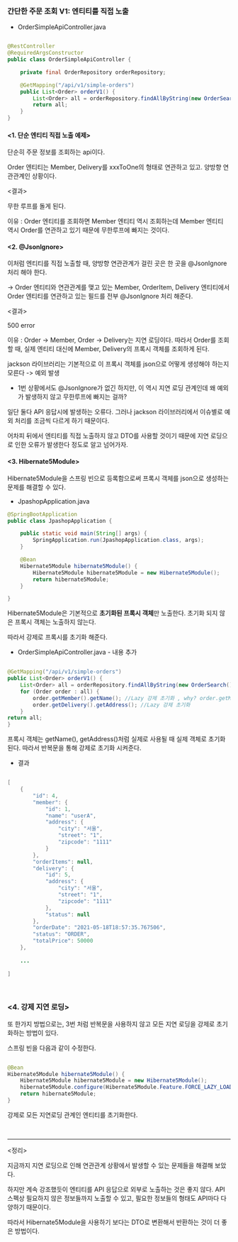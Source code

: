 ### 간단한 주문 조회 V1: 엔티티를 직접 노출

* OrderSimpleApiController.java

```java

@RestController
@RequiredArgsConstructor
public class OrderSimpleApiController {

    private final OrderRepository orderRepository;

    @GetMapping("/api/v1/simple-orders")
    public List<Order> orderV1() {
        List<Order> all = orderRepository.findAllByString(new OrderSearch());
        return all;
    }
}

```

#### <1. 단순 엔티티 직접 노출 예제>

단순히 주문 정보를 조회하는 api이다.

Order 엔티티는 Member, Delivery를 xxxToOne의 형태로 연관하고 있고. 양방향 연관관계인 상황이다. 

<결과>

무한 루프를 돌게 된다.

이유 : Order 엔티티를 조회하면 Member 엔티티 역시 조회하는데 Member 엔티티 역시 Order를 연관하고 있기 때문에 무한루프에 빠지는 것이다.

#### <2. @JsonIgnore>

이처럼 엔티티를 직접 노출할 때, 양방향 연관관계가 걸린 곳은 한 곳을 @JsonIgnore 처리 해야 한다.

-> Order 엔티티와 연관관계를 맺고 있는 Member, OrderItem, Delivery 엔티티에서 Order 엔티티를 연관하고 있는 필드를 전부 @JsonIgnore 처리 해준다.

<결과>

500 error

이유 : Order -> Member, Order -> Delivery는 지연 로딩이다. 따라서 Order를 조회할 때, 실제 엔티티 대신에 Member, Delivery의 프록시 객체를 조회하게 된다.

jackson 라이브러리는 기본적으로 이 프록시 객체를 json으로 어떻게 생성해야 하는지 모른다 -> 예외 발생

* 1번 상황에서도 @JsonIgnore가 없긴 하지만, 이 역시 지연 로딩 관계인데 왜 예외가 발생하지 않고 무한루프에 빠지는 걸까?

일단 둘다 API 응답시에 발생하는 오류다. 그러나 jackson 라이브러리에서 이슈별로 예외 처리를 조금씩 다르게 하기 때문이다. 

어차피 뒤에서 엔티티를 직접 노출하지 않고 DTO를 사용할 것이기 때문에 지연 로딩으로 인한 오류가 발생한다 정도로 알고 넘어가자.

#### <3. Hibernate5Module>

Hibernate5Module을 스프링 빈으로 등록함으로써 프록시 객체를 json으로 생성하는 문제를 해결할 수 있다.

* JpashopApplication.java

```java
@SpringBootApplication
public class JpashopApplication {

	public static void main(String[] args) {
		SpringApplication.run(JpashopApplication.class, args);
	}

	@Bean
	Hibernate5Module hibernate5Module() {
		Hibernate5Module hibernate5Module = new Hibernate5Module();
		return hibernate5Module;
	}

}

```

Hibernate5Module은 기본적으로 **초기화된 프록시 객체**만 노출한다. 초기화 되지 않은 프록시 객체는 노출하지 않는다.

따라서 강제로 프록시를 초기화 해준다.

* OrderSimpleApiController.java - 내용 추가

```java

@GetMapping("/api/v1/simple-orders")
public List<Order> orderV1() {
    List<Order> all = orderRepository.findAllByString(new OrderSearch());
    for (Order order : all) {
        order.getMember().getName(); //Lazy 강제 초기화 , why? order.getMember(). 까지는 프록시를 조회하지만 getName은 실제를 들고와야 하기에
        order.getDelivery().getAddress(); //Lazy 강제 초기화
    }
return all;
}

```

프록시 객체는 getName(), getAddress()처럼 실제로 사용될 때 실제 객체로 초기화된다. 따라서 반복문을 통해 강제로 초기화 시켜준다.

* 결과

```java

[
    {
        "id": 4,
        "member": {
            "id": 1,
            "name": "userA",
            "address": {
                "city": "서울",
                "street": "1",
                "zipcode": "1111"
            }
        },
        "orderItems": null,
        "delivery": {
            "id": 5,
            "address": {
                "city": "서울",
                "street": "1",
                "zipcode": "1111"
            },
            "status": null
        },
        "orderDate": "2021-05-18T18:57:35.767506",
        "status": "ORDER",
        "totalPrice": 50000
    },
    
    ...
    
]

```

<br/>

### <4. 강제 지연 로딩>

또 한가지 방법으로는, 3번 처럼 반복문을 사용하지 않고 모든 지연 로딩을 강제로 초기화하는 방법이 있다.

스프링 빈을 다음과 같이 수정한다.

```java

@Bean
Hibernate5Module hibernate5Module() {
    Hibernate5Module hibernate5Module = new Hibernate5Module();
    hibernate5Module.configure(Hibernate5Module.Feature.FORCE_LAZY_LOADING, true);
    return hibernate5Module;
}

```

강제로 모든 지연로딩 관계인 엔티티를 초기화한다.

<br/>

---

<정리>

지금까지 지연 로딩으로 인해 연관관계 상황에서 발생할 수 있는 문제들을 해결해 보았다.

하지만 계속 강조했듯이 엔티티를 API 응답으로 외부로 노출하는 것은 좋지 않다. API 스펙상 필요하지 않은 정보들까지 노출할 수 있고, 필요한 정보들의 형태도 API마다 다양하기 때문이다.

따라서 Hibernate5Module을 사용하기 보다는 DTO로 변환해서 반환하는 것이 더 좋은 방법이다.



